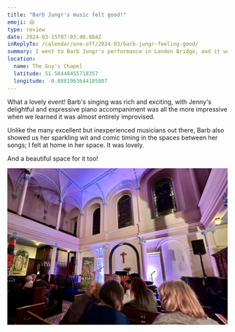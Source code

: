```yaml
---
title: "Barb Jungr's music felt good!"
emoji: 😄
type: review
date: 2024-03-15T07:03:40.884Z
inReplyTo: /calendar/one-off/2024-03/barb-jungr-feeling-good/
summary: I went to Barb Jungr's performance in London Bridge, and it was delightful!
location:
  name: The Guy's Chapel
  latitude: 51.50448455718357
  longitude: -0.0881963644105807
---
```


What a lovely event! Barb's singing was rich and exciting, with Jenny's delightful and expressive piano accompaniment was all the more impressive when we learned it was almost entirely improvised.

Unlike the many excellent but inexperienced musicians out there, Barb also showed us her sparkling wit and comic timing in the spaces between her songs; I felt at home in her space. It was lovely.

And a beautiful space for it too!

![The inside of cosy "The Guy's Chapel", lit in blue, ready for a performance.](./mem3rwc.webp)
